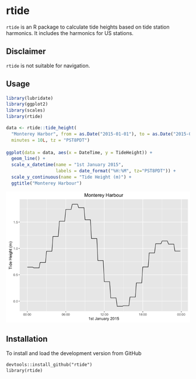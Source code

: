 
<!-- README.md is generated from README.Rmd. Please edit that file -->
rtide
=====

`rtide` is an R package to calculate tide heights based on tide station harmonics. It includes the harmonics for US stations.

Disclaimer
----------

`rtide` is not suitable for navigation.

Usage
-----

``` r
library(lubridate)
library(ggplot2)
library(scales)
library(rtide)
```

``` r
data <- rtide::tide_height(
  "Monterey Harbor", from = as.Date("2015-01-01"), to = as.Date("2015-01-01"), 
  minutes = 10L, tz = "PST8PDT")

ggplot(data = data, aes(x = DateTime, y = TideHeight)) + 
  geom_line() + 
  scale_x_datetime(name = "1st January 2015", 
                   labels = date_format("%H:%M", tz="PST8PDT")) +
  scale_y_continuous(name = "Tide Height (m)") +
  ggtitle("Monterey Harbour")
```

![](README-unnamed-chunk-3-1.png)

Installation
------------

To install and load the development version from GitHub

    devtools::install_github("rtide")
    library(rtide)
